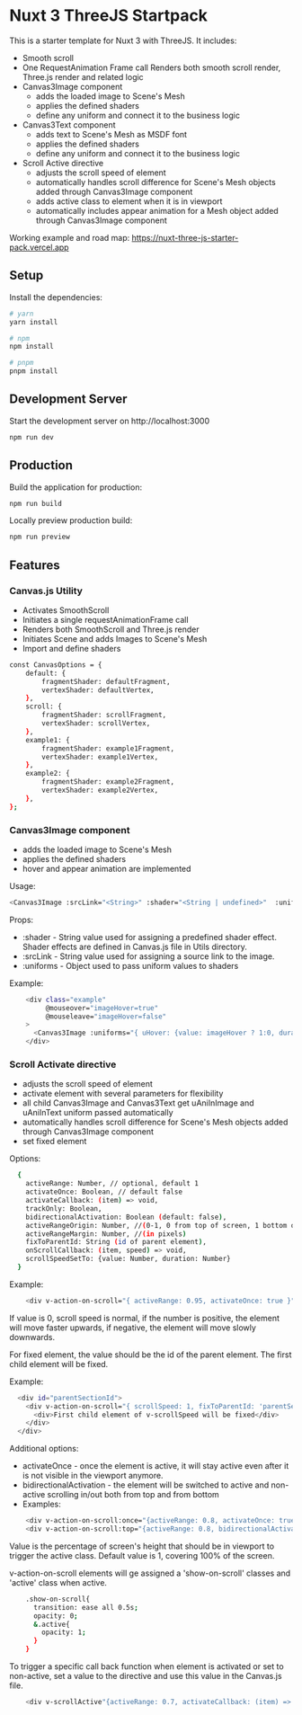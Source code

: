 # Nuxt 3 ThreeJS Startpack

This is a starter template for Nuxt 3 with ThreeJS. It includes:

- Smooth scroll
- One RequestAnimation Frame call Renders both smooth scroll render, Three.js render and related logic
- Canvas3Image component
  - adds the loaded image to Scene's Mesh
  - applies the defined shaders
  - define any uniform and connect it to the business logic
- Canvas3Text component
  - adds text to Scene's Mesh as MSDF font
  - applies the defined shaders
  - define any uniform and connect it to the business logic
- Scroll Active directive
  - adjusts the scroll speed of element
  - automatically handles scroll difference for Scene's Mesh objects added through Canvas3Image component
  - adds active class to element when it is in viewport
  - automatically includes appear animation for a Mesh object added through Canvas3Image component

Working example and road map: https://nuxt-three-js-starter-pack.vercel.app

## Setup

Install the dependencies:

```bash
# yarn
yarn install

# npm
npm install

# pnpm
pnpm install
```

## Development Server

Start the development server on http://localhost:3000

```bash
npm run dev
```

## Production

Build the application for production:

```bash
npm run build
```

Locally preview production build:

```bash
npm run preview
```

## Features

### Canvas.js Utility

- Activates SmoothScroll
- Initiates a single requestAnimationFrame call
- Renders both SmoothScroll and Three.js render
- Initiates Scene and adds Images to Scene's Mesh
- Import and define shaders

```bash
const CanvasOptions = {
    default: {
        fragmentShader: defaultFragment,
        vertexShader: defaultVertex,
    },
    scroll: {
        fragmentShader: scrollFragment,
        vertexShader: scrollVertex,
    },
    example1: {
        fragmentShader: example1Fragment,
        vertexShader: example1Vertex,
    },
    example2: {
        fragmentShader: example2Fragment,
        vertexShader: example2Vertex,
    },
};
```

### Canvas3Image component

- adds the loaded image to Scene's Mesh
- applies the defined shaders
- hover and appear animation are implemented

Usage:

```bash
<Canvas3Image :srcLink="<String>" :shader="<String | undefined>"  :uniforms="<{uName: {value:Number , duration: Number}}>"  />
```

Props:

- :shader - String value used for assigning a predefined shader effect. Shader effects are defined in Canvas.js file in
  Utils directory.
- :srcLink - String value used for assigning a source link to the image.
- :uniforms - Object used to pass uniform values to shaders

Example:

```bash
    <div class="example"
         @mouseover="imageHover=true"
         @mouseleave="imageHover=false"
    >
      <Canvas3Image :uniforms="{ uHover: {value: imageHover ? 1:0, duration: 0.5 }}" :shader="'example1'" :srcLink="'img/example1.jpg'" />
    </div>
```

### Scroll Activate directive

- adjusts the scroll speed of element
- activate element with several parameters for flexibility
- all child Canvas3Image and Canvas3Text get uAniInImage and uAniInText uniform passed automatically
- automatically handles scroll difference for Scene's Mesh objects added through Canvas3Image component
- set fixed element

Options:

```bash
  {
    activeRange: Number, // optional, default 1
    activateOnce: Boolean, // default false
    activateCallback: (item) => void,
    trackOnly: Boolean,
    bidirectionalActivation: Boolean (default: false),
    activeRangeOrigin: Number, //(0-1, 0 from top of screen, 1 bottom of the screen)
    activeRangeMargin: Number, //(in pixels)
    fixToParentId: String (id of parent element),
    onScrollCallback: (item, speed) => void,
    scrollSpeedSetTo: {value: Number, duration: Number}
  }
```

Example:

```bash
    <div v-action-on-scroll="{ activeRange: 0.95, activateOnce: true }" ></div>
```

If value is 0, scroll speed is normal, if the number is positive, the element will move faster upwards, if negative, the
element will move slowly downwards.

For fixed element, the value should be the id of the parent element. The first child element will be fixed.

Example:

```bash
  <div id="parentSectionId">
    <div v-action-on-scroll="{ scrollSpeed: 1, fixToParentId: 'parentSectionId' }" >
      <div>First child element of v-scrollSpeed will be fixed</div>
    </div>
  </div>
```

Additional options:

- activateOnce - once the element is active, it will stay active even after it is not visible in the viewport anymore.
- bidirectionalActivation - the element will be switched to active and non-active scrolling in/out both from top and from bottom
- Examples:

```bash
    <div v-action-on-scroll:once="{activeRange: 0.8, activateOnce: true }" ></div>
    <div v-action-on-scroll:top="{activeRange: 0.8, bidirectionalActivation: true }" ></div>
```

Value is the percentage of screen's height that should be in viewport to trigger the active class. Default value is 1,
covering 100% of the screen.

v-action-on-scroll elements will ge assigned a 'show-on-scroll' classes and 'active' class when active.

```bash
    .show-on-scroll{
      transition: ease all 0.5s;
      opacity: 0;
      &.active{
        opacity: 1;
      }
    }
```

To trigger a specific call back function when element is activated or set to non-active, set a value to the directive and use this value in the Canvas.js file.

```bash
    <div v-scrollActive"{activeRange: 0.7, activateCallback: (item) => {console.log('item activated -> ' , item)}}" ></div>
```
